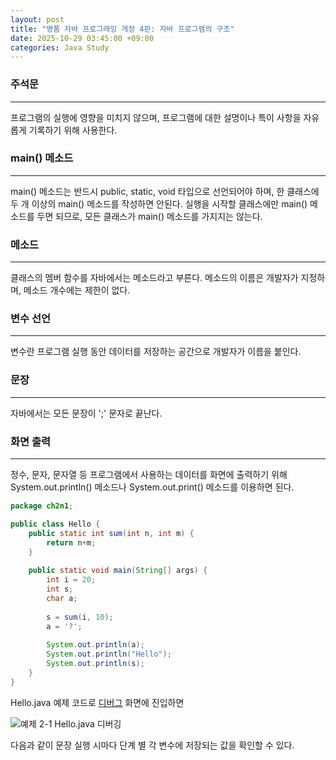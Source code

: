 ```yaml
---
layout: post
title: "명품 자바 프로그래밍 개정 4판: 자바 프로그램의 구조"
date: 2025-10-29 03:45:00 +09:00
categories: Java Study
---
```


### 주석문
---
 프로그램의 실행에 영향을 미치지 않으며, 프로그램에 대한 설명이나 특이 사항을 자유롭게 기록하기 위해 사용한다.

### main() 메소드
---
 main() 메소드는 반드시 public, static, void 타입으로 선언되어야 하며, 한 클래스에 두 개 이상의 main() 메소드를 작성하면 안된다. 실행을 시작할 클래스에만 main() 메소드를 두면 되므로, 모든 클래스가 main() 메소드를 가지지는 않는다.

### 메소드
---
 클래스의 멤버 함수를 자바에서는 메소드라고 부른다. 메소드의 이름은 개발자가 지정하며, 메소드 개수에는 제한이 없다.

### 변수 선언
---
 변수란 프로그램 실행 동안 데이터를 저장하는 공간으로 개발자가 이름을 붙인다.

### 문장
---
 자바에서는 모든 문장이 ';' 문자로 끝난다.

### 화면 출력
---
 정수, 문자, 문자열 등 프로그램에서 사용하는 데이터를 화면에 출력하기 위해 System.out.println() 메소드나 System.out.print() 메소드를 이용하면 된다.

```java
package ch2n1;

public class Hello {
	public static int sum(int n, int m) {
		return n+m;
	}
	
	public static void main(String[] args) {
		int i = 20;
		int s;
		char a;
		
		s = sum(i, 10);
		a = '?';
		
		System.out.println(a);
		System.out.println("Hello");
		System.out.println(s);
	}
}
```

Hello.java 예제 코드로 [디버그][1] 화면에 진입하면

![예제 2-1 Hello.java 디버깅](https://drive.google.com/thumbnail?id=1exkk07be0vEtKgWECBB6QAqOADdvwtAD&sz=w1000)

다음과 같이 문장 실행 시마다 단계 별 각 변수에 저장되는 값을 확인할 수 있다.

 [1]: https://wiki.eclipse.org/Debug/ "사용한 IDE는 이클립스로 디버그 아이콘을 누른 후 F6키를 눌러 각 문장 별 디버깅이 가능하다."